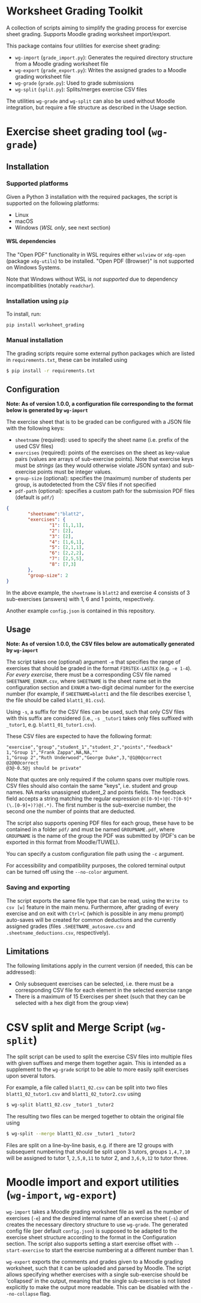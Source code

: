 # Worksheet Grading Toolkit

A collection of scripts aiming to simplify the grading process for exercise
sheet grading. Supports Moodle grading worksheet import/export. 

This package contains four utilities for exercise sheet grading:
- `wg-import` (`grade_import.py`): Generates the required directory structure from a Moodle grading worksheet file
- `wg-export` (`grade_export.py`): Writes the assigned grades to a Moodle grading worksheet file
- `wg-grade` (`grade.py`): Used to grade submissions
- `wg-split` (`split.py`): Splits/merges exercise CSV files

The utilities `wg-grade` and `wg-split` can also be used without Moodle
integration, but require a file structure as described in the Usage section.

# Exercise sheet grading tool (`wg-grade`)

## Installation

### Supported platforms

Given a Python 3 installation with the required packages, the script is
supported on the following platforms:

- Linux
- macOS
- Windows (_WSL only_, see next section)

#### WSL dependencies

The "Open PDF" functionality in WSL requires either `wslview` or `xdg-open`
(package `xdg-utils`) to be installed. "Open PDF (Browser)" is not supported on
Windows Systems.

Note that Windows without WSL is _not supported_ due to dependency
incompatibilities (notably `readchar`). 

### Installation using `pip`

To install, run:

```
pip install worksheet_grading
```

### Manual installation

The grading scripts require some external python packages which are listed in `requirements.txt`, these
can be installed using

```bash
$ pip install -r requirements.txt
```

## Configuration

**Note: As of version 1.0.0, a configuration file corresponding to the format below is generated by `wg-import`**

The exercise sheet that is to be graded can be configured with a JSON file with the following keys:
- `sheetname` (required): used to specify the sheet name (i.e. prefix of the used CSV files)
- `exercises` (required): points of the exercises on the sheet as key-value pairs (values are arrays of sub-exercise points). Note that exercise keys must be _strings_ (as they would otherwise violate JSON syntax) and sub-exercise points must be integer values.
- `group-size` (optional): specifies the (maximum) number of students per group, is autodetected from the CSV files if not specified
- `pdf-path` (optional): specifies a custom path for the submission PDF files (default is `pdf/`)

```json
{
        "sheetname":"blatt2",
        "exercises": {
                "1": [1,1,1],
                "2": [2],
                "3": [2],
                "4": [1,6,1],
                "5": [2,1,1],
                "6": [2,2,2],
                "7": [2,5,5],
                "8": [7,3]
        },
        "group-size": 2
}
```

In the above example, the `sheetname` is `blatt2` and exercise 4 consists of 3 sub-exercises (answers) with 1, 6 and 1
points, respectively.

Another example `config.json` is contained in this repository.

## Usage

**Note: As of version 1.0.0, the CSV files below are automatically generated by `wg-import`**

The script takes one (optional) argument `-e` that specifies the range of
exercises that should be graded in the format `FIRSTEX-LASTEX` (e.g. `-e
1-4`). *For every exercise*, there must be a corresponding CSV file named
`SHEETNAME_EXNUM.csv`, where `SHEETNAME` is the sheet name set in the
configuration section and `EXNUM` a two-digit decimal number for the exercise
number (for example, if `SHEETNAME=blatt1` and the file describes exercise 1,
the file should be called `blatt1_01.csv`).

Using `-s`, a suffix for the CSV files can be used, such that only CSV files with this suffix are considered
(i.e., `-s _tutor1` takes only files suffixed with `_tutor1`, e.g. `blatt1_01_tutor1.csv`).

These CSV files are expected to have the following format:

```csv
"exercise","group","student_1","student_2","points","feedback"
1,"Group 1","Frank Zappa",NA,NA,""
1,"Group 2","Ruth Underwood","George Duke",3,"@1@0@correct
@2@0@correct
@3@-0.5@j should be private"
```

Note that quotes are only required if the column spans over multiple rows.
CSV files should also contain the same "keys", i.e. student and group names.
NA marks unassigned student_2 and points fields. The feedback field accepts 
a string matching the regular expression `@([0-9]+)@(-?[0-9]*(\.[0-9]+)?)@(.*)`.
The first number is the sub-exercise number, the second one the number of points that are deducted. 

The script also supports opening PDF files for each group, these have to be contained in
a folder `pdf/` and must be named `GROUPNAME.pdf`, where `GROUPNAME` is the name of
the group the PDF was submitted by (PDF's can be exported in this format from Moodle/TUWEL).

You can specify a custom configuration file path using the `-c` argument.

For accessibility and compatibility purposes, the colored terminal output can be turned off using
the `--no-color` argument.

### Saving and exporting

The script exports the same file type that can be read, using the `Write to csv [w]` feature in
the main menu. Furthermore, after grading of every exercise and on exit with `Ctrl+C` (which is
possible in any menu prompt) auto-saves will be created for common deductions and the currently
assigned grades (files `.SHEETNAME_autosave.csv` and `.sheetname_deductions.csv`, respectively).

## Limitations

The following limitations apply in the current version (if needed, this can be addressed):

- Only subsequent exercises can be selected, i.e. there must be a
corresponding CSV file for each element in the selected exercise range
- There is a maximum of 15 Exercises per sheet (such that they can be selected with a hex digit from the group view)

# CSV split and Merge Script (`wg-split`)

The split script can be used to split the exercise CSV files into multiple files with given suffixes and merge them
together again. This is intended as a supplement to the `wg-grade` script to be able to more easily split exercises upon
several tutors.

For example, a file called `blatt1_02.csv` can be split into two files `blatt1_02_tutor1.csv` and `blatt1_02_tutor2.csv`
using

```bash
$ wg-split blatt1_02.csv _tutor1 _tutor2
```

The resulting two files can be merged together to obtain the original file using

```bash
$ wg-split --merge blatt1_02.csv _tutor1 _tutor2
```

Files are split on a line-by-line basis, e.g. if there are 12 groups with subsequent numbering that should be split upon
3 tutors, groups `1,4,7,10` will be assigned to tutor 1, `2,5,8,11` to tutor 2, and `3,6,9,12` to tutor three.

# Moodle import and export utilities (`wg-import`, `wg-export`)

`wg-import` takes a Moodle grading worksheet file as well as the number of
exercises (`-e`) and the desired internal name of an exercise sheet (`-s`) and creates the
necessary directory structure to use `wg-grade`. The generated config file
(per default `config.json`) is supposed to be adapted to the exercise sheet structure
according to the format in the Configuration section. The script also supports setting a start exercise offset with `--start-exercise` to start the exercise numbering at a different number than 1.

`wg-export` exports the comments and grades given to a Moodle grading
worksheet, such that it can be uploaded and parsed by Moodle. The script
allows specifying whether exercises with a single sub-exercise should be
'collapsed' in the output, meaning that the single sub-exercise is
not listed explicitly to make the output more readable. This can be
disabled with the `--no-collapse` flag.